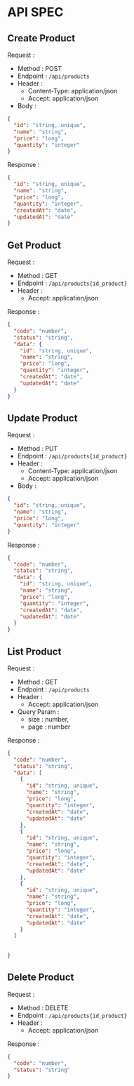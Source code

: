# API SPEC

## Create Product

Request :

- Method : POST
- Endpoint : `/api/products`
- Header :
    - Content-Type: application/json
    - Accept: application/json
- Body :

```json
{
  "id": "string, unique",
  "name": "string",
  "price": "long",
  "quantity": "integer"
}
```

Response :

```json
{
  "id": "string, unique",
  "name": "string",
  "price": "long",
  "quantity": "integer",
  "createdAt": "date",
  "updatedAt": "date"
}
```

## Get Product

Request :

- Method : GET
- Endpoint : `/api/products{id_product}`
- Header :
    - Accept: application/json

Response :

```json
{
  "code": "number",
  "status": "string",
  "data": {
    "id": "string, unique",
    "name": "string",
    "price": "long",
    "quantity": "integer",
    "createdAt": "date",
    "updatedAt": "date"
  }
}
```

## Update Product

Request :

- Method : PUT
- Endpoint : `/api/products{id_product}`
- Header :
    - Content-Type: application/json
    - Accept: application/json
- Body :

```json
{
  "id": "string, unique",
  "name": "string",
  "price": "long",
  "quantity": "integer"
}
```

Response :

```json
{
  "code": "number",
  "status": "string",
  "data": {
    "id": "string, unique",
    "name": "string",
    "price": "long",
    "quantity": "integer",
    "createdAt": "date",
    "updatedAt": "date"
  }
}
```

## List Product

Request :

- Method : GET
- Endpoint : `/api/products`
- Header :
    - Accept: application/json
- Query Param :
    - size : number,
    - page : number

Response :

```json
{
  "code": "number",
  "status": "string",
  "data": [
    {
      "id": "string, unique",
      "name": "string",
      "price": "long",
      "quantity": "integer",
      "createdAt": "date",
      "updatedAt": "date"
    },
    {
      "id": "string, unique",
      "name": "string",
      "price": "long",
      "quantity": "integer",
      "createdAt": "date",
      "updatedAt": "date"
    },
    {
      "id": "string, unique",
      "name": "string",
      "price": "long",
      "quantity": "integer",
      "createdAt": "date",
      "updatedAt": "date"
    }
  ]
  
  
}
```

## Delete Product

Request :

- Method : DELETE
- Endpoint : `/api/products{id_product}`
- Header :
    - Accept: application/json

Response :

```json
{
  "code": "number",
  "status": "string"
}
```